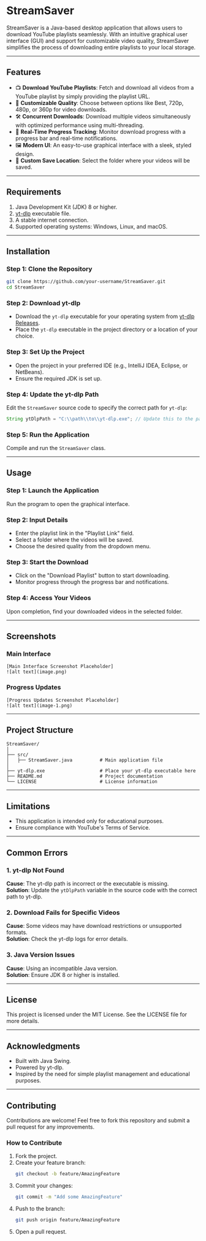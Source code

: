 # StreamSaver

StreamSaver is a Java-based desktop application that allows users to download YouTube playlists seamlessly. With an intuitive graphical user interface (GUI) and support for customizable video quality, StreamSaver simplifies the process of downloading entire playlists to your local storage.

---

## **Features**
- 📺 **Download YouTube Playlists**: Fetch and download all videos from a YouTube playlist by simply providing the playlist URL.
- 🎥 **Customizable Quality**: Choose between options like Best, 720p, 480p, or 360p for video downloads.
- 🛠️ **Concurrent Downloads**: Download multiple videos simultaneously with optimized performance using multi-threading.
- 🔄 **Real-Time Progress Tracking**: Monitor download progress with a progress bar and real-time notifications.
- 🖼️ **Modern UI**: An easy-to-use graphical interface with a sleek, styled design.
- 💾 **Custom Save Location**: Select the folder where your videos will be saved.

---

## **Requirements**
1. Java Development Kit (JDK) 8 or higher.
2. [yt-dlp](https://github.com/yt-dlp/yt-dlp) executable file.
3. A stable internet connection.
4. Supported operating systems: Windows, Linux, and macOS.

---

## **Installation**
### Step 1: Clone the Repository
```bash
git clone https://github.com/your-username/StreamSaver.git
cd StreamSaver
```

### Step 2: Download yt-dlp
- Download the `yt-dlp` executable for your operating system from [yt-dlp Releases](https://github.com/yt-dlp/yt-dlp/releases).
- Place the `yt-dlp` executable in the project directory or a location of your choice.

### Step 3: Set Up the Project
- Open the project in your preferred IDE (e.g., IntelliJ IDEA, Eclipse, or NetBeans).
- Ensure the required JDK is set up.

### Step 4: Update the yt-dlp Path
Edit the `StreamSaver` source code to specify the correct path for `yt-dlp`:
```java
String ytDlpPath = "C:\\path\\to\\yt-dlp.exe"; // Update this to the path where yt-dlp is located
```

### Step 5: Run the Application
Compile and run the `StreamSaver` class.

---

## **Usage**
### Step 1: Launch the Application
Run the program to open the graphical interface.

### Step 2: Input Details
- Enter the playlist link in the "Playlist Link" field.
- Select a folder where the videos will be saved.
- Choose the desired quality from the dropdown menu.

### Step 3: Start the Download
- Click on the "Download Playlist" button to start downloading.
- Monitor progress through the progress bar and notifications.

### Step 4: Access Your Videos
Upon completion, find your downloaded videos in the selected folder.

---
## **Screenshots**

### Main Interface
```plaintext
[Main Interface Screenshot Placeholder]
![alt text](image.png)
```

### Progress Updates
```plaintext
[Progress Updates Screenshot Placeholder]
![alt text](image-1.png)
```
---

## **Project Structure**
```plaintext
StreamSaver/
│
├── src/
│   ├── StreamSaver.java          # Main application file
│
├── yt-dlp.exe                    # Place your yt-dlp executable here
├── README.md                     # Project documentation
└── LICENSE                       # License information
```

---

## **Limitations**
- This application is intended only for educational purposes.
- Ensure compliance with YouTube's Terms of Service.

---

## **Common Errors**
### 1. yt-dlp Not Found
**Cause**: The yt-dlp path is incorrect or the executable is missing.  
**Solution**: Update the `ytDlpPath` variable in the source code with the correct path to yt-dlp.

### 2. Download Fails for Specific Videos
**Cause**: Some videos may have download restrictions or unsupported formats.  
**Solution**: Check the yt-dlp logs for error details.

### 3. Java Version Issues
**Cause**: Using an incompatible Java version.  
**Solution**: Ensure JDK 8 or higher is installed.

---

## **License**
This project is licensed under the MIT License. See the LICENSE file for more details.

---

## **Acknowledgments**
- Built with Java Swing.
- Powered by yt-dlp.
- Inspired by the need for simple playlist management and educational purposes.

---

## **Contributing**
Contributions are welcome! Feel free to fork this repository and submit a pull request for any improvements.

### How to Contribute
1. Fork the project.
2. Create your feature branch:
   ```bash
   git checkout -b feature/AmazingFeature
   ```
3. Commit your changes:
   ```bash
   git commit -m "Add some AmazingFeature"
   ```
4. Push to the branch:
   ```bash
   git push origin feature/AmazingFeature
   ```
5. Open a pull request.
```

    



 